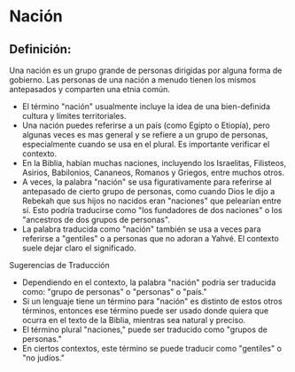 # Nación

## Definición: 

Una nación es un grupo grande de personas dirigidas por alguna forma de gobierno. Las personas de una nación a menudo tienen los mismos antepasados y comparten una etnia común.

* El término "nación" usualmente incluye la idea de una bien-definida cultura y límites territoriales.
* Una nación puedes referirse a un país (como Egipto o Etiopía), pero algunas veces es mas general y se refiere a un grupo de personas, especialmente cuando se usa en el plural. Es importante verificar el contexto.
* En la Biblia, habían muchas naciones, incluyendo los Israelitas, Filisteos, Asirios, Babilonios, Cananeos, Romanos y Griegos, entre muchos otros.
* A veces, la palabra "nación" se usa figurativamente para referirse al antepasado de cierto grupo de personas, como cuando Dios le dijo a Rebekah que sus hijos no nacidos eran "naciones" que pelearían entre sí. Esto podría traducirse como "los fundadores de dos naciones" o los "ancestros de dos grupos de personas".
* La palabra traducida como "nación" también se usa a veces para referirse a "gentiles" o a personas que no adoran a Yahvé. El contexto suele dejar claro el significado.

Sugerencias de Traducción

* Dependiendo en el contexto, la palabra "nación" podría ser traducida como: "grupo de personas" o "personas" o "país."
* Si un lenguaje tiene un término para "nación" es distinto de estos otros términos, entonces ese término puede ser usado donde quiera que ocurra en el texto de la Biblia, mientras sea natural y preciso.
* El término plural "naciones," puede ser traducido como "grupos de personas."
* En ciertos contextos, este término se puede traducir como "gentíles" o "no judíos."

